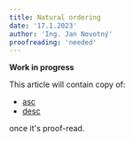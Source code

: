 ```yaml
---
title: Natural ordering
date: '17.1.2023'
author: 'Ing. Jan Novotný'
proofreading: 'needed'
---
```


**Work in progress**

This article will contain copy of:

- [asc](https://evitadb.io/research/assignment/querying/query_language#ascending)
- [desc](https://evitadb.io/research/assignment/querying/query_language#descending)

once it's proof-read.